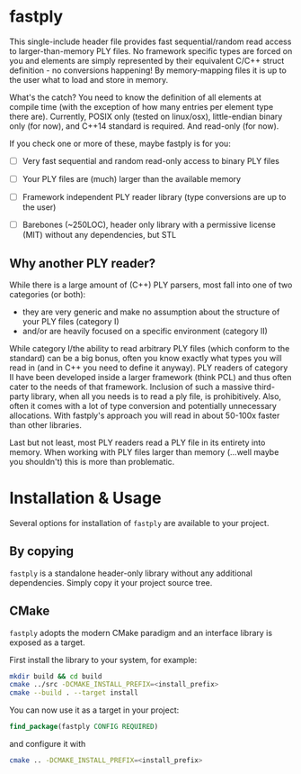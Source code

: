 # fastply 

This single-include header file provides fast sequential/random read access to larger-than-memory PLY files. No framework specific types are forced on you and elements are simply represented by their equivalent C/C++ struct definition - no conversions happening! By memory-mapping files it is up to the user what to load and store in memory.

What's the catch? You need to know the definition of all elements at compile time (with the exception of how many entries per element type there are). Currently, POSIX only (tested on linux/osx), little-endian binary only (for now), and C++14 standard is required. And read-only (for now).

If you check one or more of these, maybe fastply is for you:
  - [ ] Very fast sequential and random read-only access to binary PLY files
  - [ ] Your PLY files are (much) larger than the available memory
  - [ ] Framework independent PLY reader library (type conversions are up to the user)
  - [ ] Barebones (~250LOC), header only library with a permissive license (MIT) without any dependencies, but STL


## Why another PLY reader?
While there is a large amount of (C++) PLY parsers, most fall into one of two categories (or both):
  * they are very generic and make no assumption about the structure of your PLY files (category I)
  * and/or are heavily focused on a specific environment (category II)

While category I/the ability to read arbitrary PLY files (which conform to the standard) can be a big bonus, often you know exactly what types you will read in (and in C++ you need to define it anyway). PLY readers of category II have been developed inside a larger framework (think PCL) and thus often cater to the needs of that framework. Inclusion of such a massive third-party library, when all you needs is to read a ply file, is prohibitively. Also, often it comes with a lot of type conversion and potentially unnecessary allocations. With fastply's approach you will read in about 50-100x faster than other libraries.

Last but not least, most PLY readers read a PLY file in its entirety into memory. When working with PLY files larger than memory (...well maybe you shouldn't) this is more than problematic.

# Installation & Usage

Several options for installation of `fastply` are available to your project.

## By copying

`fastply` is a standalone header-only library without any additional dependencies.
Simply copy it your project source tree.

## CMake

`fastply` adopts the modern CMake paradigm and an interface library is exposed as a target.

First install the library to your system, for example:

```bash
mkdir build && cd build
cmake ../src -DCMAKE_INSTALL_PREFIX=<install_prefix>
cmake --build . --target install
```

You can now use it as a target in your project:

```cmake
find_package(fastply CONFIG REQUIRED)
```

and configure it with

```bash
cmake .. -DCMAKE_INSTALL_PREFIX=<install_prefix>
